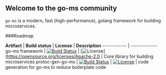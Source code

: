 ## Welcome to the go-ms community

`go-ms` is a modern, fast (high-performance), golang framework for building microservices.

###Roadmap

**Artifact** | **Build status** | **License** | **Description**
------------ | -------------
go-ms framework | [![Build Status](https://travis-ci.com/yadisnel/protoc-gen-go-ms.svg?branch=master)](https://travis-ci.com/yadisnel/protoc-gen-go-ms) | [![License](https://img.shields.io/badge/license-Apache-blue)](https://opensource.org/licenses/Apache-2.0 | Core library for building microservices
protoc-gen-go-ms | [![Build Status](https://travis-ci.com/yadisnel/protoc-gen-go-ms.svg?branch=master)](https://travis-ci.com/yadisnel/protoc-gen-go-ms) | [![License](https://img.shields.io/:license-BSD-green.svg?color=brightgreen)](https://opensource.org/licenses/BSD-3-Clause) | code generation for go-ms to reduce boilerplate code

